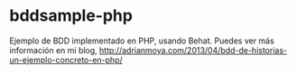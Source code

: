 bddsample-php
=============

Ejemplo de BDD implementado en PHP, usando Behat. Puedes ver más información en mi blog, http://adrianmoya.com/2013/04/bdd-de-historias-un-ejemplo-concreto-en-php/
